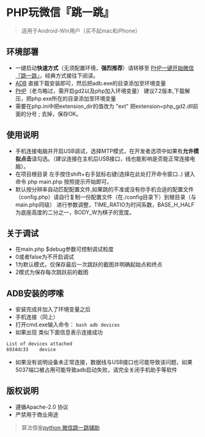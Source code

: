 # PHP玩微信『跳一跳』
>适用于Android-Win用户（买不起mac和iPhone）

## 环境部署
- 一键启动**快速方式**（无须配置环境，**强烈推荐**）请转移至 [PHP一键开始微信『跳一跳』](https://github.com/phpxiaowei/php_wechat_jump/releases)，经典方式接往下阅读。
- [ADB](http://img.wm07.cn/UniversalAdbDriverSetup.msi) 直接下载安装即可，然后把adb.exe的目录添加至环境变量
- [PHP](http://windows.php.net/download#php-7.2)（老鸟略过，需开启gd2以及php加入环境变量） 建议7.2版本,下载解压，把php.exe所在的目录添加至环境变量
- 需要在php.ini中把extension_dir的值改为 "ext" 把extension=php_gd2.dll前面的分号 ; 去掉，保存OK。

## 使用说明
- 手机连接电脑并开启USB调试，选择MTP模式，在开发者选项中如果有**允许模拟点击**请勾选。（建议连接在主机后USB接口，线也能影响是否能正常连接电脑）。
- 在项目根目录 左手按住shift+右手鼠标右键(选择在此处打开命令窗口..) 键入命令 php main.php 按照提示开始即可。
- 默认按分辨率自动匹配配置文件,如果跳的不准或没有你手机合适的配置文件（config.php）请自行复制一份配置文件（在./config目录下）到根目录（与main.php同级） 进行参数调整，TIME_RATIO为时间系数，BASE_H_HALF为底座高度的二分之一，BODY_W为棋子的宽度。

## 关于调试
- 在main.php $debug参数可控制调试粒度
- 0或者false为不开启调试
- 1为默认模式，仅保存最后一次跳跃的截图并明确起始点和终点
- 2模式为保存每次跳跃前的截图

## ADB安装的啰嗦
- 安装完成并加入了环境变量之后
- 手机连接（同上）
- 打开cmd.exe输入命令：  ```bash adb devices```
- 如果出现 类似下面信息表示连接成功
```bash
List of devices attached
6934dc33    device
```
- 如果没有说明设备未正常连接，数据线与USB接口也可能导致该问题，如果5037端口被占用可能导致adb启动失败，请完全关闭手机助手等软件

## 版权说明
- 遵循Apache-2.0 协议
- 严禁用于商业用途

>算法借鉴[python 微信跳一跳辅助](https://github.com/wangshub/wechat_jump_game)
